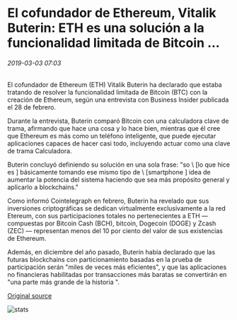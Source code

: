 # El cofundador de Ethereum, Vitalik Buterin: ETH es una solución a la funcionalidad limitada de Bitcoin ...

###### 2019-03-03 07:03

El cofundador de Ethereum (ETH) Vitalik Buterin ha declarado que estaba tratando de resolver la funcionalidad limitada de Bitcoin (BTC) con la creación de Ethereum, según una entrevista con Business Insider publicada el 28 de febrero.

Durante la entrevista, Buterin comparó Bitcoin con una calculadora clave de trama, afirmando que hace una cosa y lo hace bien, mientras que él cree que Ethereum es más como un teléfono inteligente, que puede ejecutar aplicaciones capaces de hacer casi todo, incluyendo actuar como una clave de trama Calculadora.

Buterin concluyó definiendo su solución en una sola frase: "so \ [lo que hice es \] básicamente tomando ese mismo tipo de \ [smartphone \] idea de aumentar la potencia del sistema haciendo que sea más propósito general y aplicarlo a blockchains."

Como informó Cointelegraph en febrero, Buterin ha revelado que sus inversiones criptográficas se dedican virtualmente exclusivamente a la red Etereum, con sus participaciones totales no pertenecientes a ETH — compuestas por Bitcoin Cash (BCH), bitcoin, Dogecoin (DOGE) y Zcash (ZEC) — representan menos del 10 por ciento del valor de sus existencias de Ethereum.

Además, en diciembre del año pasado, Buterin había declarado que las futuras blockchains con particionamiento basadas en la prueba de participación serán "miles de veces más eficientes", y que las aplicaciones no financieras habilitadas por transacciones más baratas se convertirán en "una parte más grande de la historia ".

[Original source](https://cointelegraph.com/news/ethereum-co-founder-vitalik-buterin-eth-is-a-solution-to-bitcoins-limited-functionality)

![stats](https://c.statcounter.com/11760860/0/a89fa40b/1/ "stats")